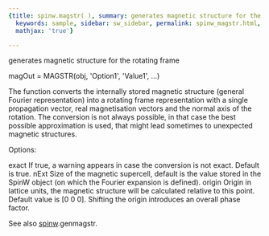 ```yaml
---
{title: spinw.magstr( ), summary: generates magnetic structure for the rotating frame,
  keywords: sample, sidebar: sw_sidebar, permalink: spinw_magstr.html, folder: spinw,
  mathjax: 'true'}

---
```

generates magnetic structure for the rotating frame
 
magOut = MAGSTR(obj, 'Option1', 'Value1', ...)
 
The function converts the internally stored magnetic structure (general
Fourier representation) into a rotating frame representation with a
single propagation vector, real magnetisation vectors and the normal axis
of the rotation. The conversion is not always possible, in that case the
best possible approximation is used, that might lead sometimes to
unexpected magnetic structures.
 
Options:
 
exact     If true, a warning appears in case the conversion is not exact.
          Default is true.
nExt      Size of the magnetic supercell, default is the value stored in
          the SpinW object (on which the Fourier expansion is defined).
origin    Origin in lattice units, the magnetic structure will be
          calculated relative to this point. Default value is [0 0 0].
          Shifting the origin introduces an overall phase factor.
 
See also [spinw](spinw.html).genmagstr.

